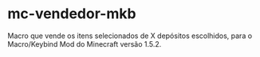 # mc-vendedor-mkb
Macro que vende os itens selecionados de X depósitos escolhidos, para o Macro/Keybind Mod do Minecraft versão 1.5.2.
